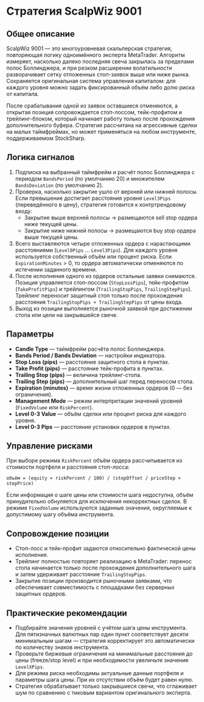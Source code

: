 # Стратегия ScalpWiz 9001

## Общее описание
ScalpWiz 9001 — это многоуровневая скальперская стратегия, повторяющая логику одноимённого эксперта MetaTrader. Алгоритм измеряет, насколько далеко последняя свеча закрылась за пределами полос Боллинджера, и при резком расширении волатильности разворачивает сетку отложенных стоп-заявок выше или ниже рынка. Сохраняется оригинальная система управления капиталом: для каждого уровня можно задать фиксированный объём либо долю риска от капитала.

После срабатывания одной из заявок оставшиеся отменяются, а открытая позиция сопровождается стоп-лоссом, тейк-профитом и трейлинг-блоком, который начинает работу только после прохождения дополнительного буфера. Стратегия рассчитана на агрессивные сделки на малых таймфреймах, но может применяться на любом инструменте, поддерживаемом StockSharp.

## Логика сигналов
1. Подписка на выбранный таймфрейм и расчёт полос Боллинджера с периодом `BandsPeriod` (по умолчанию 20) и множителем `BandsDeviation` (по умолчанию 2).
2. Проверка, насколько закрытие ушло от верхней или нижней полосы. Если превышение достигает расстояния уровня `Level3Pips` (переведённого в цену), стратегия готовится к контртрендовому входу:
   - Закрытие выше верхней полосы → размещаются sell stop ордера ниже текущей цены.
   - Закрытие ниже нижней полосы → размещаются buy stop ордера выше текущей цены.
3. Всего выставляются четыре отложенных ордера с нарастающими расстояниями (`Level0Pips` … `Level3Pips`). Для каждого уровня используется собственный объём или процент риска. Если `ExpirationMinutes` > 0, то ордера автоматически отменяются по истечении заданного времени.
4. После исполнения одного из ордеров остальные заявки снимаются. Позиция управляется стоп-лоссом (`StopLossPips`), тейк-профитом (`TakeProfitPips`) и трейлингом (`TrailingStopPips`, `TrailingStepPips`). Трейлинг переносит защитный стоп только после прохождения расстояния `TrailingStopPips + TrailingStepPips` от цены входа.
5. Выход из позиции выполняется рыночной заявкой при достижении стопа или цели на закрывшейся свече.

## Параметры
- **Candle Type** — таймфрейм расчёта полос Боллинджера.
- **Bands Period / Bands Deviation** — настройки индикатора.
- **Stop Loss (pips)** — расстояние защитного стопа в пунктах.
- **Take Profit (pips)** — расстояние тейк-профита в пунктах.
- **Trailing Stop (pips)** — величина трейлинг-стопа.
- **Trailing Step (pips)** — дополнительный шаг перед переносом стопа.
- **Expiration (minutes)** — время жизни отложенных ордеров (0 — без ограничения).
- **Management Mode** — режим интерпретации значений уровней (`FixedVolume` или `RiskPercent`).
- **Level 0-3 Value** — объём сделки или процент риска для каждого уровня.
- **Level 0-3 Pips** — расстояния установки ордеров в пунктах.

## Управление рисками
При выборе режима `RiskPercent` объём ордера рассчитывается из стоимости портфеля и расстояния стоп-лосса:

```
объём = (equity × riskPercent / 100) / (stopOffset / priceStep × stepPrice)
```

Если информация о шаге цены или стоимости шага недоступна, объём принудительно обнуляется для исключения некорректных сделок. В режиме `FixedVolume` используются заданные значения, округляемые к допустимому шагу объёма инструмента.

## Сопровождение позиции
- Стоп-лосс и тейк-профит задаются относительно фактической цены исполнения.
- Трейлинг полностью повторяет реализацию в MetaTrader: перенос стопа начинается только после прохождения дополнительного шага и затем удерживает расстояние `TrailingStopPips`.
- Закрытие позиции производится рыночными заявками, что обеспечивает совместимость с площадками без серверных защитных ордеров.

## Практические рекомендации
- Подбирайте значения уровней с учётом шага цены инструмента. Для пятизначных валютных пар один пункт соответствует десяти минимальным шагам — стратегия корректирует это автоматически по количеству знаков инструмента.
- Проверьте биржевые ограничения на минимальные расстояния до цены (freeze/stop level) и при необходимости увеличьте значения `LevelXPips`.
- Для режима риска необходимы актуальные данные портфеля и параметры шага цены. При их отсутствии объём будет равен нулю.
- Стратегия обрабатывает только закрывшиеся свечи, что сглаживает шум по сравнению с тиковым вариантом оригинального эксперта.
